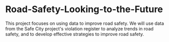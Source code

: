 # Road-Safety-Looking-to-the-Future
This project focuses on using data to improve road safety. We will use data from the Safe City project's violation register to analyze trends in road safety, and to develop effective strategies to improve road safety.
